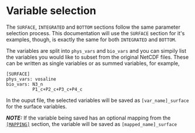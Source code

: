 # Variable selection

The `SURFACE`, `INTEGRATED` and `BOTTOM` sections follow the same parameter selection process. 
This documentation will use the `SURFACE` section for it's examples, though, is exactly the 
same for both `INTEGRATED` and `BOTTOM`.

The variables are split into `phys_vars` and `bio_vars` and you can simpily list the variables 
you would like to subset from the original NetCDF files.
These can be written as single variables or as summed variables, for example,
```
[SURFACE]
phys_vars: vosaline
bio_vars: N3_n
          P1_c+P2_c+P3_c+P4_c
```
In the ouput file, the selected variables will be saved as `[var_name]_surface` for the surface
variables. 

**_NOTE:_**  If the variable being saved has an optional mapping from the [`[MAPPING]`](mapping.md)
section, the variable will be saved as `[mapped_name]_surface`
